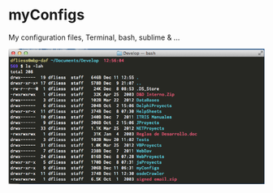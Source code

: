 myConfigs
=========

My configuration files, Terminal, bash, sublime &amp; ...

![Terminal ScreenShot](/Terminal.png "terminal ScreenShot")

